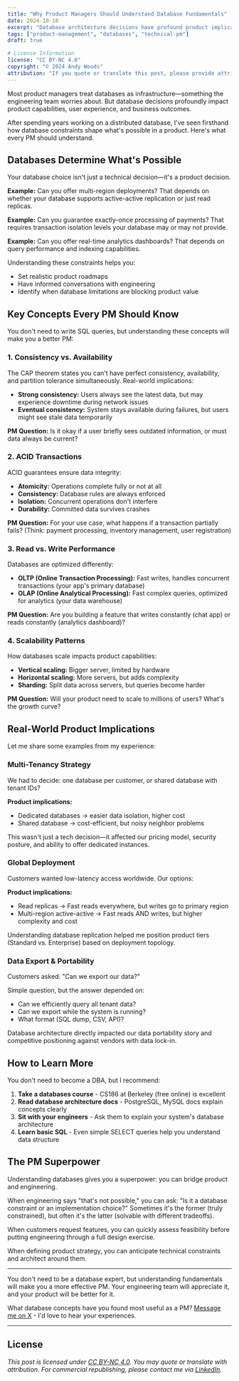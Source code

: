 ```yaml
---
title: "Why Product Managers Should Understand Database Fundamentals"
date: 2024-10-10
excerpt: "Database architecture decisions have profound product implications. Here's what every PM should know about databases, even if they're not technical."
tags: ["product-management", "databases", "technical-pm"]
draft: true

# License Information
license: "CC BY-NC 4.0"
copyright: "© 2024 Andy Woods"
attribution: "If you quote or translate this post, please provide attribution with a link back to the original at andywoods.me"
---
```


Most product managers treat databases as infrastructure—something the engineering team worries about. But database decisions profoundly impact product capabilities, user experience, and business outcomes.

After spending years working on a distributed database, I've seen firsthand how database constraints shape what's possible in a product. Here's what every PM should understand.

## Databases Determine What's Possible

Your database choice isn't just a technical decision—it's a product decision.

**Example:** Can you offer multi-region deployments? That depends on whether your database supports active-active replication or just read replicas.

**Example:** Can you guarantee exactly-once processing of payments? That requires transaction isolation levels your database may or may not provide.

**Example:** Can you offer real-time analytics dashboards? That depends on query performance and indexing capabilities.

Understanding these constraints helps you:
- Set realistic product roadmaps
- Have informed conversations with engineering
- Identify when database limitations are blocking product value

## Key Concepts Every PM Should Know

You don't need to write SQL queries, but understanding these concepts will make you a better PM:

### 1. Consistency vs. Availability

The CAP theorem states you can't have perfect consistency, availability, and partition tolerance simultaneously. Real-world implications:

- **Strong consistency:** Users always see the latest data, but may experience downtime during network issues
- **Eventual consistency:** System stays available during failures, but users might see stale data temporarily

**PM Question:** Is it okay if a user briefly sees outdated information, or must data always be current?

### 2. ACID Transactions

ACID guarantees ensure data integrity:
- **Atomicity:** Operations complete fully or not at all
- **Consistency:** Database rules are always enforced
- **Isolation:** Concurrent operations don't interfere
- **Durability:** Committed data survives crashes

**PM Question:** For your use case, what happens if a transaction partially fails? (Think: payment processing, inventory management, user registration)

### 3. Read vs. Write Performance

Databases are optimized differently:
- **OLTP (Online Transaction Processing):** Fast writes, handles concurrent transactions (your app's primary database)
- **OLAP (Online Analytical Processing):** Fast complex queries, optimized for analytics (your data warehouse)

**PM Question:** Are you building a feature that writes constantly (chat app) or reads constantly (analytics dashboard)?

### 4. Scalability Patterns

How databases scale impacts product capabilities:
- **Vertical scaling:** Bigger server, limited by hardware
- **Horizontal scaling:** More servers, but adds complexity
- **Sharding:** Split data across servers, but queries become harder

**PM Question:** Will your product need to scale to millions of users? What's the growth curve?

## Real-World Product Implications

Let me share some examples from my experience:

### Multi-Tenancy Strategy

We had to decide: one database per customer, or shared database with tenant IDs?

**Product implications:**
- Dedicated databases → easier data isolation, higher cost
- Shared database → cost-efficient, but noisy neighbor problems

This wasn't just a tech decision—it affected our pricing model, security posture, and ability to offer dedicated instances.

### Global Deployment

Customers wanted low-latency access worldwide. Our options:

**Product implications:**
- Read replicas → Fast reads everywhere, but writes go to primary region
- Multi-region active-active → Fast reads AND writes, but higher complexity and cost

Understanding database replication helped me position product tiers (Standard vs. Enterprise) based on deployment topology.

### Data Export & Portability

Customers asked: "Can we export our data?"

Simple question, but the answer depended on:
- Can we efficiently query all tenant data?
- Can we export while the system is running?
- What format (SQL dump, CSV, API)?

Database architecture directly impacted our data portability story and competitive positioning against vendors with data lock-in.

## How to Learn More

You don't need to become a DBA, but I recommend:

1. **Take a databases course** - CS186 at Berkeley (free online) is excellent
2. **Read database architecture docs** - PostgreSQL, MySQL docs explain concepts clearly
3. **Sit with your engineers** - Ask them to explain your system's database architecture
4. **Learn basic SQL** - Even simple SELECT queries help you understand data structure

## The PM Superpower

Understanding databases gives you a superpower: you can bridge product and engineering.

When engineering says "that's not possible," you can ask: "Is it a database constraint or an implementation choice?" Sometimes it's the former (truly constrained), but often it's the latter (solvable with different tradeoffs).

When customers request features, you can quickly assess feasibility before putting engineering through a full design exercise.

When defining product strategy, you can anticipate technical constraints and architect around them.

---

You don't need to be a database expert, but understanding fundamentals will make you a more effective PM. Your engineering team will appreciate it, and your product will be better for it.

What database concepts have you found most useful as a PM? [Message me on X](https://twitter.com/iamandywoods) - I'd love to hear your experiences.

---

## License

*This post is licensed under [CC BY-NC 4.0](https://creativecommons.org/licenses/by-nc/4.0/). You may quote or translate with attribution. For commercial republishing, please contact me via [LinkedIn](https://www.linkedin.com/in/andrewscottwoods/).*

